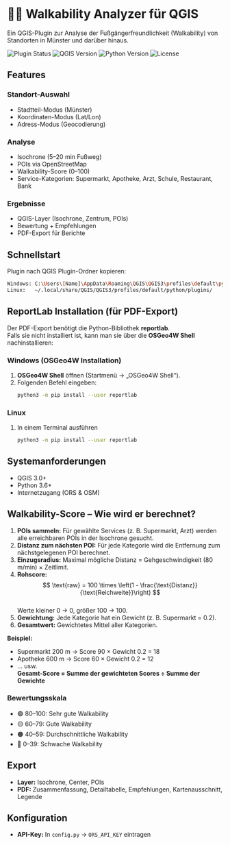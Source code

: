 # 🚶‍♂️ Walkability Analyzer für QGIS

Ein QGIS-Plugin zur Analyse der Fußgängerfreundlichkeit (Walkability) von Standorten in Münster und darüber hinaus.

![Plugin Status](https://img.shields.io/badge/status-beta-orange)
![QGIS Version](https://img.shields.io/badge/QGIS-3.0+-brightgreen)
![Python Version](https://img.shields.io/badge/Python-3.6+-blue)
![License](https://img.shields.io/badge/license-GPL%20v2+-green)

## Features

### Standort-Auswahl
- Stadtteil-Modus (Münster)
- Koordinaten-Modus (Lat/Lon)
- Adress-Modus (Geocodierung)

### Analyse
- Isochrone (5–20 min Fußweg)
- POIs via OpenStreetMap
- Walkability-Score (0–100)
- Service-Kategorien: Supermarkt, Apotheke, Arzt, Schule, Restaurant, Bank

### Ergebnisse
- QGIS-Layer (Isochrone, Zentrum, POIs)
- Bewertung + Empfehlungen
- PDF-Export für Berichte

## Schnellstart

Plugin nach QGIS Plugin-Ordner kopieren:
```bash
Windows: C:\Users\[Name]\AppData\Roaming\QGIS\QGIS3\profiles\default\python\plugins\
Linux:   ~/.local/share/QGIS/QGIS3/profiles/default/python/plugins/
```
## ReportLab Installation (für PDF-Export)

Der PDF-Export benötigt die Python-Bibliothek **reportlab**.  
Falls sie nicht installiert ist, kann man sie über die **OSGeo4W Shell** nachinstallieren:

### Windows (OSGeo4W Installation)
1. **OSGeo4W Shell** öffnen (Startmenü → „OSGeo4W Shell“).  
2. Folgenden Befehl eingeben:
    ```bash
    python3 -m pip install --user reportlab
    ```
### Linux
1. In einem Terminal ausführen
    ```bash
    python3 -m pip install --user reportlab
    ```

## Systemanforderungen
- QGIS 3.0+
- Python 3.6+
- Internetzugang (ORS & OSM)

## Walkability-Score – Wie wird er berechnet?

1. **POIs sammeln:** Für gewählte Services (z. B. Supermarkt, Arzt) werden alle erreichbaren POIs in der Isochrone gesucht.  
2. **Distanz zum nächsten POI:** Für jede Kategorie wird die Entfernung zum nächstgelegenen POI berechnet.  
3. **Einzugsradius:** Maximal mögliche Distanz = Gehgeschwindigkeit (80 m/min) × Zeitlimit.  
4. **Rohscore:**  
   $$
   \text{raw} = 100 \times \left(1 - \frac{\text{Distanz}}{\text{Reichweite}}\right)
   $$  
   Werte kleiner 0 → 0, größer 100 → 100.  
5. **Gewichtung:** Jede Kategorie hat ein Gewicht (z. B. Supermarkt = 0.2).  
6. **Gesamtwert:** Gewichtetes Mittel aller Kategorien.  

**Beispiel:**  
- Supermarkt 200 m → Score 90 × Gewicht 0.2 = 18  
- Apotheke 600 m → Score 60 × Gewicht 0.2 = 12  
- … usw.  
**Gesamt-Score = Summe der gewichteten Scores ÷ Summe der Gewichte**

### Bewertungsskala
- 🟢 80–100: Sehr gute Walkability  
- 🟡 60–79: Gute Walkability  
- 🟠 40–59: Durchschnittliche Walkability
- 🔴 0–39: Schwache Walkability

## Export
- **Layer:** Isochrone, Center, POIs  
- **PDF:** Zusammenfassung, Detailtabelle, Empfehlungen, Kartenausschnitt, Legende  

## Konfiguration
- **API-Key:** In `config.py` → `ORS_API_KEY` eintragen  